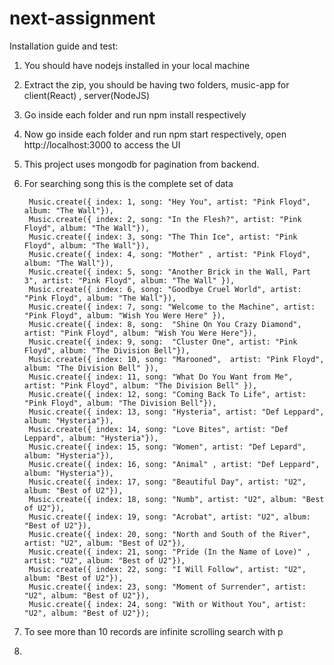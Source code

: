 # next-assignment

Installation guide and test:
1. You should have nodejs installed in your local machine
2. Extract the zip, you should be having two folders, music-app for client(React) , server(NodeJS)
3. Go inside each folder and run npm install respectively
4. Now go inside each folder and run npm start respectively, open http://localhost:3000 to access the UI
5. This project uses mongodb for pagination from backend.
6. For searching song this is the complete set of data

        Music.create({ index: 1, song: "Hey You", artist: "Pink Floyd", album: "The Wall"}),
        Music.create({ index: 2, song: "In the Flesh?", artist: "Pink Floyd", album: "The Wall"}),
        Music.create({ index: 3, song: "The Thin Ice", artist: "Pink Floyd", album: "The Wall"}),
        Music.create({ index: 4, song: "Mother" , artist: "Pink Floyd", album: "The Wall"}),
        Music.create({ index: 5, song: "Another Brick in the Wall, Part 3", artist: "Pink Floyd", album: "The Wall" }),
        Music.create({ index: 6, song: "Goodbye Cruel World", artist: "Pink Floyd", album: "The Wall"}),
        Music.create({ index: 7, song: "Welcome to the Machine", artist: "Pink Floyd", album: "Wish You Were Here" }),
        Music.create({ index: 8, song:  "Shine On You Crazy Diamond", artist: "Pink Floyd", album: "Wish You Were Here"}),
        Music.create({ index: 9, song:  "Cluster One", artist: "Pink Floyd", album: "The Division Bell"}),
        Music.create({ index: 10, song: "Marooned",  artist: "Pink Floyd", album: "The Division Bell" }),
        Music.create({ index: 11, song: "What Do You Want from Me", artist: "Pink Floyd", album: "The Division Bell" }),
        Music.create({ index: 12, song: "Coming Back To Life", artist: "Pink Floyd", album: "The Division Bell"}),
        Music.create({ index: 13, song: "Hysteria", artist: "Def Leppard", album: "Hysteria"}),
        Music.create({ index: 14, song: "Love Bites", artist: "Def Leppard", album: "Hysteria"}),
        Music.create({ index: 15, song: "Women", artist: "Def Lepard", album: "Hysteria"}),
        Music.create({ index: 16, song: "Animal" , artist: "Def Leppard", album: "Hysteria"}),
        Music.create({ index: 17, song: "Beautiful Day", artist: "U2", album: "Best of U2"}),
        Music.create({ index: 18, song: "Numb", artist: "U2", album: "Best of U2"}),
        Music.create({ index: 19, song: "Acrobat", artist: "U2", album: "Best of U2"}),
        Music.create({ index: 20, song: "North and South of the River", artist: "U2", album: "Best of U2"}),
        Music.create({ index: 21, song: "Pride (In the Name of Love)" , artist: "U2", album: "Best of U2"}),
        Music.create({ index: 22, song: "I Will Follow", artist: "U2", album: "Best of U2"}),
        Music.create({ index: 23, song: "Moment of Surrender", artist: "U2", album: "Best of U2"}),
        Music.create({ index: 24, song: "With or Without You", artist: "U2", album: "Best of U2"});

7. To see more than 10 records are infinite scrolling search with p
8. 